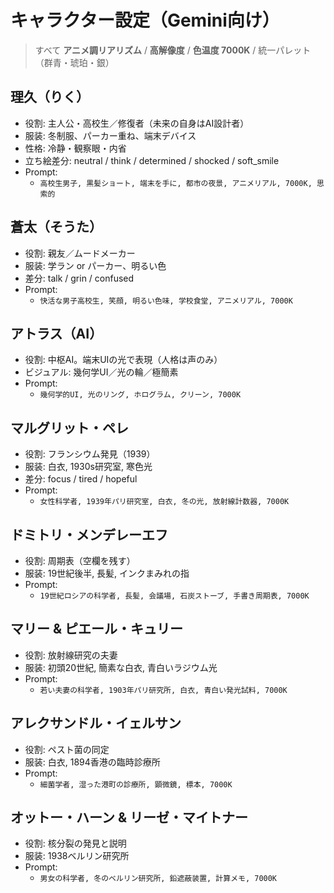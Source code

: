 # キャラクター設定（Gemini向け）

> すべて **アニメ調リアリズム** / **高解像度** / **色温度 7000K** / 統一パレット（群青・琥珀・銀）

## 理久（りく）
- 役割: 主人公・高校生／修復者（未来の自身はAI設計者）
- 服装: 冬制服、パーカー重ね、端末デバイス
- 性格: 冷静・観察眼・内省
- 立ち絵差分: neutral / think / determined / shocked / soft_smile
- Prompt:
  - `高校生男子, 黒髪ショート, 端末を手に, 都市の夜景, アニメリアル, 7000K, 思索的`

## 蒼太（そうた）
- 役割: 親友／ムードメーカー
- 服装: 学ラン or パーカー、明るい色
- 差分: talk / grin / confused
- Prompt:
  - `快活な男子高校生, 笑顔, 明るい色味, 学校食堂, アニメリアル, 7000K`

## アトラス（AI）
- 役割: 中枢AI。端末UIの光で表現（人格は声のみ）
- ビジュアル: 幾何学UI／光の輪／極簡素
- Prompt:
  - `幾何学的UI, 光のリング, ホログラム, クリーン, 7000K`

## マルグリット・ペレ
- 役割: フランシウム発見（1939）
- 服装: 白衣, 1930s研究室, 寒色光
- 差分: focus / tired / hopeful
- Prompt:
  - `女性科学者, 1939年パリ研究室, 白衣, 冬の光, 放射線計数器, 7000K`

## ドミトリ・メンデレーエフ
- 役割: 周期表（空欄を残す）
- 服装: 19世紀後半, 長髪, インクまみれの指
- Prompt:
  - `19世紀ロシアの科学者, 長髪, 会議場, 石炭ストーブ, 手書き周期表, 7000K`

## マリー & ピエール・キュリー
- 役割: 放射線研究の夫妻
- 服装: 初頭20世紀, 簡素な白衣, 青白いラジウム光
- Prompt:
  - `若い夫妻の科学者, 1903年パリ研究所, 白衣, 青白い発光試料, 7000K`

## アレクサンドル・イェルサン
- 役割: ペスト菌の同定
- 服装: 白衣, 1894香港の臨時診療所
- Prompt:
  - `細菌学者, 湿った港町の診療所, 顕微鏡, 標本, 7000K`

## オットー・ハーン & リーゼ・マイトナー
- 役割: 核分裂の発見と説明
- 服装: 1938ベルリン研究所
- Prompt:
  - `男女の科学者, 冬のベルリン研究所, 鉛遮蔽装置, 計算メモ, 7000K`
